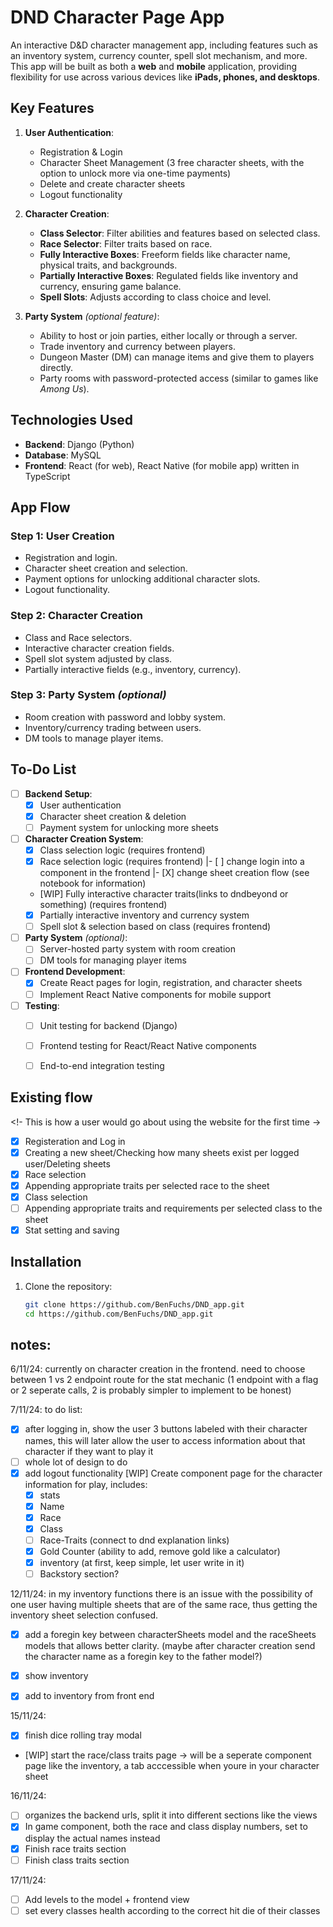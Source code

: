# DND Character Page App

An interactive D&D character management app, including features such as an inventory system, currency counter, spell slot mechanism, and more. This app will be built as both a **web** and **mobile** application, providing flexibility for use across various devices like **iPads, phones, and desktops**.

## Key Features

1. **User Authentication**:
   - Registration & Login
   - Character Sheet Management (3 free character sheets, with the option to unlock more via one-time payments)
   - Delete and create character sheets
   - Logout functionality

2. **Character Creation**:
   - **Class Selector**: Filter abilities and features based on selected class.
   - **Race Selector**: Filter traits based on race.
   - **Fully Interactive Boxes**: Freeform fields like character name, physical traits, and backgrounds.
   - **Partially Interactive Boxes**: Regulated fields like inventory and currency, ensuring game balance.
   - **Spell Slots**: Adjusts according to class choice and level.

3. **Party System** *(optional feature)*:
   - Ability to host or join parties, either locally or through a server.
   - Trade inventory and currency between players.
   - Dungeon Master (DM) can manage items and give them to players directly.
   - Party rooms with password-protected access (similar to games like *Among Us*).

## Technologies Used

- **Backend**: Django (Python)
- **Database**: MySQL
- **Frontend**: React (for web), React Native (for mobile app) written in TypeScript

## App Flow

### Step 1: User Creation
- Registration and login.
- Character sheet creation and selection.
- Payment options for unlocking additional character slots.
- Logout functionality.

### Step 2: Character Creation
- Class and Race selectors.
- Interactive character creation fields.
- Spell slot system adjusted by class.
- Partially interactive fields (e.g., inventory, currency).

### Step 3: Party System *(optional)*
- Room creation with password and lobby system.
- Inventory/currency trading between users.
- DM tools to manage player items.

## To-Do List

- [ ] **Backend Setup**:
  - [X] User authentication
  - [X] Character sheet creation & deletion
  - [ ] Payment system for unlocking more sheets

- [ ] **Character Creation System**:
  - [X] Class selection logic (requires frontend)
  - [X] Race selection logic (requires frontend)
    |- [ ] change login into a component in the frontend
    |- [X] change sheet creation flow (see notebook for information)
  - [WIP] Fully interactive character traits(links to dndbeyond or something) (requires frontend)
  - [X] Partially interactive inventory and currency system 
  - [ ] Spell slot & selection based on class (requires frontend)

- [ ] **Party System** *(optional)*:
  - [ ] Server-hosted party system with room creation
  - [ ] DM tools for managing player items

- [ ] **Frontend Development**:
  - [X] Create React pages for login, registration, and character sheets
  - [ ] Implement React Native components for mobile support

- [ ] **Testing**:
  - [ ] Unit testing for backend (Django)
  - [ ] Frontend testing for React/React Native components
  - [ ] End-to-end integration testing


## Existing flow
<!- This is how a user would go about using the website for the first time ->
- [X] Registeration and Log in 
- [X] Creating a new sheet/Checking how many sheets exist per logged user/Deleting sheets
- [X] Race selection
- [X] Appending appropriate traits per selected race to the sheet 
- [X] Class selection
- [ ] Appending appropriate traits and requirements per selected class to the sheet 
- [X] Stat setting and saving 

## Installation

1. Clone the repository:
   ```bash
   git clone https://github.com/BenFuchs/DND_app.git
   cd https://github.com/BenFuchs/DND_app.git


## notes:
  6/11/24:
  currently on character creation in the frontend. need to choose between 1 vs 2 endpoint route for the stat mechanic
  (1 endpoint with a flag or 2 seperate calls, 2 is probably simpler to implement to be honest)

  7/11/24:
  to do list:
 - [X] after logging in, show the user 3 buttons labeled with their character names, this will later allow the user to access information about that character if they want to play it 
 - [ ] whole lot of design to do
 - [X] add logout functionality 
  [WIP] Create component page for the character information for play, includes:
     - [X] stats
     - [X] Name
     - [X] Race
     - [X] Class
     - [ ] Race-Traits (connect to dnd explanation links)
     - [X] Gold Counter (ability to add, remove gold like a calculator)
     - [X] inventory (at first, keep simple, let user write in it)
     - [ ] Backstory section? 

  12/11/24: 
  in my inventory functions there is an issue with the possibility of one user having multiple sheets that are of the same race, thus getting the inventory sheet selection confused.
 - [X] add a foregin key between characterSheets model and the raceSheets models that allows better clarity. (maybe after character creation send the character name as a foregin key to the father model?)

 - [X] show inventory
 - [X] add to inventory from front end

 15/11/24:
 - [X] finish dice rolling tray modal
 - [WIP] start the race/class traits page -> will be a seperate component page like the inventory, a tab acccessible when youre in your character sheet


 16/11/24: 
 - [ ] organizes the backend urls, split it into different sections like the views 
 - [X] In game component, both the race and class display numbers, set to display the actual names instead 
 - [X] Finish race traits section
 - [ ] Finish class traits section

 17/11/24:
 - [ ] Add levels to the model + frontend view
 - [ ] set every classes health according to the correct hit die of their classes